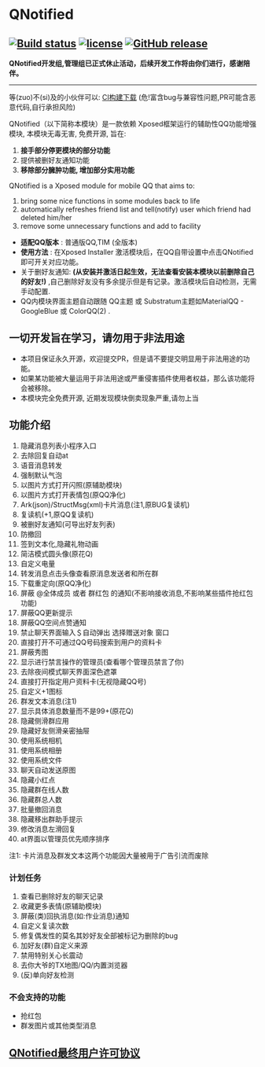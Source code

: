 # QNotified

[![Build status](https://build.appcenter.ms/v0.1/apps/599b1851-3361-4e64-a277-6a4c8f6e7332/branches/master/badge)](https://install.appcenter.ms/orgs/qnotifieddev/apps/qnotified/distribution_groups/alpha)
[![license](https://img.shields.io/github/license/ferredoxin/QNotified.svg)](https://www.gnu.org/licenses/gpl-3.0.en.html)
[![GitHub release](https://img.shields.io/github/release/ferredoxin/QNotified.svg)](https://github.com/ferredoxin/QNotified/releases/latest)
---

**QNotified开发组,管理组已正式休止活动，后续开发工作将由你们进行，感谢陪伴。**

---

等(zuo)不(si)及的小伙伴可以: [CI构建下载](https://install.appcenter.ms/orgs/qnotifieddev/apps/qnotified/distribution_groups/alpha) (危!富含bug与兼容性问题,PR可能含恶意代码,自行承担风险)

QNotified（以下简称本模块）是一款依赖 Xposed框架运行的辅助性QQ功能增强模块, 本模块无毒无害, 免费开源, 旨在:  

1. **接手部分停更模块的部分功能**
2. 提供被删好友通知功能
3. **移除部分臃肿功能, 增加部分实用功能**

QNotified is a Xposed module for mobile QQ that aims to:

1. bring some nice functions in some modules back to life
2. automatically refreshes friend list and tell(notify) user which friend had deleted him/her
3. remove some unnecessary functions and add to facility

- **适配QQ版本** : 普通版QQ,TIM (全版本)
- **使用方法** : 在Xposed Installer 激活模块后，在QQ自带设置中点击QNotified即可开关对应功能。
- 关于删好友通知:  **(从安装并激活日起生效，无法查看安装本模块以前删除自己的好友!)** ,自己删除好友没有多余提示但是有记录。激活模块后自动检测，无需手动配置.
- QQ内模块界面主题自动跟随 QQ主题 或 Substratum主题如MaterialQQ - GoogleBlue 或 ColorQQ(2) .  

## 一切开发旨在学习，请勿用于非法用途

- 本项目保证永久开源，欢迎提交PR，但是请不要提交明显用于非法用途的功能。
- 如果某功能被大量运用于非法用途或严重侵害插件使用者权益，那么该功能将会被移除。
- 本模块完全免费开源, 近期发现模块倒卖现象严重,请勿上当

## 功能介绍

1. 隐藏消息列表小程序入口
2. 去除回复自动at
3. 语音消息转发
4. 强制默认气泡
5. 以图片方式打开闪照(原辅助模块)
6. 以图片方式打开表情包(原QQ净化)
7. Ark(json)/StructMsg(xml)卡片消息(注1,原BUG复读机)
8. 复读机(+1,原QQ复读机)
9. 被删好友通知(可导出好友列表)
10. 防撤回
11. 签到文本化,隐藏礼物动画
12. 简洁模式圆头像(原花Q)
13. 自定义电量
14. 转发消息点击头像查看原消息发送者和所在群
15. 下载重定向(原QQ净化)
16. 屏蔽 \@全体成员 或者 群红包 的通知(不影响接收消息,不影响某些插件抢红包功能)
17. 屏蔽QQ更新提示
18. 屏蔽QQ空间点赞通知
19. 禁止聊天界面输入＄自动弹出 选择赠送对象 窗口
20. 直接打开不可通过QQ号码搜索到用户的资料卡
21. 屏蔽秀图
22. 显示进行禁言操作的管理员(查看哪个管理员禁言了你)
23. 去除夜间模式聊天界面深色遮罩
24. 直接打开指定用户资料卡(无视隐藏QQ号)
25. 自定义+1图标
26. 群发文本消息(注1)
27. 显示具体消息数量而不是99+(原花Q)
28. 隐藏侧滑群应用
29. 隐藏好友侧滑亲密抽屉
30. 使用系统相机
31. 使用系统相册
32. 使用系统文件
33. 聊天自动发送原图
34. 隐藏小红点
35. 隐藏群在线人数
36. 隐藏群总人数
37. 批量撤回消息
38. 隐藏移出群助手提示
39. 修改消息左滑回复
40. at界面以管理员优先顺序排序

注1: 卡片消息及群发文本这两个功能因大量被用于广告引流而废除

### 计划任务

1. 查看已删除好友的聊天记录
2. 收藏更多表情(原辅助模块)
3. 屏蔽(类)回执消息(如:作业消息)通知
4. 自定义复读次数
5. 修复偶发性的莫名其妙好友全部被标记为删除的bug
6. 加好友(群)自定义来源
7. 禁用特别关心长震动
8. 去你大爷的TX地图/QQ/内置浏览器
9. (反)单向好友检测

### 不会支持的功能

- 抢红包
- 群发图片或其他类型消息

## [QNotified最终用户许可协议](https://github.com/ferredoxin/QNotified/blob/master/app/src/main/assets/eula.txt)
